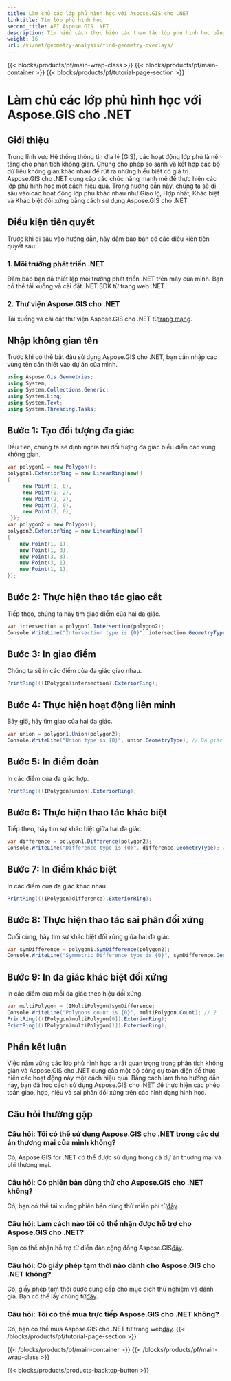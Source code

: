 ```yaml
---
title: Làm chủ các lớp phủ hình học với Aspose.GIS cho .NET
linktitle: Tìm lớp phủ hình học
second_title: API Aspose.GIS .NET
description: Tìm hiểu cách thực hiện các thao tác lớp phủ hình học bằng Aspose.GIS cho .NET. Làm chủ các phép toán giao, hợp, sai phân và sai phân đối xứng.
weight: 16
url: /vi/net/geometry-analysis/find-geometry-overlays/
---
```


{{< blocks/products/pf/main-wrap-class >}}
{{< blocks/products/pf/main-container >}}
{{< blocks/products/pf/tutorial-page-section >}}

# Làm chủ các lớp phủ hình học với Aspose.GIS cho .NET

## Giới thiệu
Trong lĩnh vực Hệ thống thông tin địa lý (GIS), các hoạt động lớp phủ là nền tảng cho phân tích không gian. Chúng cho phép so sánh và kết hợp các bộ dữ liệu không gian khác nhau để rút ra những hiểu biết có giá trị. Aspose.GIS cho .NET cung cấp các chức năng mạnh mẽ để thực hiện các lớp phủ hình học một cách hiệu quả. Trong hướng dẫn này, chúng ta sẽ đi sâu vào các hoạt động lớp phủ khác nhau như Giao lộ, Hợp nhất, Khác biệt và Khác biệt đối xứng bằng cách sử dụng Aspose.GIS cho .NET.
## Điều kiện tiên quyết
Trước khi đi sâu vào hướng dẫn, hãy đảm bảo bạn có các điều kiện tiên quyết sau:
### 1. Môi trường phát triển .NET
Đảm bảo bạn đã thiết lập môi trường phát triển .NET trên máy của mình. Bạn có thể tải xuống và cài đặt .NET SDK từ trang web .NET.
### 2. Thư viện Aspose.GIS cho .NET
 Tải xuống và cài đặt thư viện Aspose.GIS cho .NET từ[trang mạng](https://releases.aspose.com/gis/net/).
## Nhập không gian tên
Trước khi có thể bắt đầu sử dụng Aspose.GIS cho .NET, bạn cần nhập các vùng tên cần thiết vào dự án của mình.
```csharp
using Aspose.Gis.Geometries;
using System;
using System.Collections.Generic;
using System.Linq;
using System.Text;
using System.Threading.Tasks;
```

## Bước 1: Tạo đối tượng đa giác
Đầu tiên, chúng ta sẽ định nghĩa hai đối tượng đa giác biểu diễn các vùng không gian.
```csharp
var polygon1 = new Polygon();
polygon1.ExteriorRing = new LinearRing(new[]
{
	 new Point(0, 0),
	 new Point(0, 2),
	 new Point(2, 2),
	 new Point(2, 0),
	 new Point(0, 0),
 });
var polygon2 = new Polygon();
polygon2.ExteriorRing = new LinearRing(new[]
{
	new Point(1, 1),
	new Point(1, 3),
	new Point(3, 3),
	new Point(3, 1),
	new Point(1, 1),
});
```
## Bước 2: Thực hiện thao tác giao cắt
Tiếp theo, chúng ta hãy tìm giao điểm của hai đa giác.
```csharp
var intersection = polygon1.Intersection(polygon2);
Console.WriteLine("Intersection type is {0}", intersection.GeometryType); // Đa giác
```
## Bước 3: In giao điểm
Chúng ta sẽ in các điểm của đa giác giao nhau.
```csharp
PrintRing(((IPolygon)intersection).ExteriorRing);
```
## Bước 4: Thực hiện hoạt động liên minh
Bây giờ, hãy tìm giao của hai đa giác.
```csharp
var union = polygon1.Union(polygon2);
Console.WriteLine("Union type is {0}", union.GeometryType); // Đa giác
```
## Bước 5: In điểm đoàn
In các điểm của đa giác hợp.
```csharp
PrintRing(((IPolygon)union).ExteriorRing);
```
## Bước 6: Thực hiện thao tác khác biệt
Tiếp theo, hãy tìm sự khác biệt giữa hai đa giác.
```csharp
var difference = polygon1.Difference(polygon2);
Console.WriteLine("Difference type is {0}", difference.GeometryType); // Đa giác
```
## Bước 7: In điểm khác biệt
In các điểm của đa giác khác nhau.
```csharp
PrintRing(((IPolygon)difference).ExteriorRing);
```
## Bước 8: Thực hiện thao tác sai phân đối xứng
Cuối cùng, hãy tìm sự khác biệt đối xứng giữa hai đa giác.
```csharp
var symDifference = polygon1.SymDifference(polygon2);
Console.WriteLine("Symmetric Difference type is {0}", symDifference.GeometryType); // Đa giác
```
## Bước 9: In đa giác khác biệt đối xứng
In các điểm của mỗi đa giác theo hiệu đối xứng.
```csharp
var multiPolygon = (IMultiPolygon)symDifference;
Console.WriteLine("Polygons count is {0}", multiPolygon.Count); // 2
PrintRing(((IPolygon)multiPolygon[0]).ExteriorRing);
PrintRing(((IPolygon)multiPolygon[1]).ExteriorRing);
```
## Phần kết luận
Việc nắm vững các lớp phủ hình học là rất quan trọng trong phân tích không gian và Aspose.GIS cho .NET cung cấp một bộ công cụ toàn diện để thực hiện các hoạt động này một cách hiệu quả. Bằng cách làm theo hướng dẫn này, bạn đã học cách sử dụng Aspose.GIS cho .NET để thực hiện các phép toán giao, hợp, hiệu và sai phân đối xứng trên các hình dạng hình học.
## Câu hỏi thường gặp
### Câu hỏi: Tôi có thể sử dụng Aspose.GIS cho .NET trong các dự án thương mại của mình không?
Có, Aspose.GIS for .NET có thể được sử dụng trong cả dự án thương mại và phi thương mại.
### Câu hỏi: Có phiên bản dùng thử cho Aspose.GIS cho .NET không?
 Có, bạn có thể tải xuống phiên bản dùng thử miễn phí từ[đây](https://releases.aspose.com/).
### Câu hỏi: Làm cách nào tôi có thể nhận được hỗ trợ cho Aspose.GIS cho .NET?
 Bạn có thể nhận hỗ trợ từ diễn đàn cộng đồng Aspose.GIS[đây](https://forum.aspose.com/c/gis/33).
### Câu hỏi: Có giấy phép tạm thời nào dành cho Aspose.GIS cho .NET không?
 Có, giấy phép tạm thời được cung cấp cho mục đích thử nghiệm và đánh giá. Bạn có thể lấy chúng từ[đây](https://purchase.aspose.com/temporary-license/).
### Câu hỏi: Tôi có thể mua trực tiếp Aspose.GIS cho .NET không?
 Có, bạn có thể mua Aspose.GIS cho .NET từ trang web[đây](https://purchase.aspose.com/buy).
{{< /blocks/products/pf/tutorial-page-section >}}

{{< /blocks/products/pf/main-container >}}
{{< /blocks/products/pf/main-wrap-class >}}

{{< blocks/products/products-backtop-button >}}
